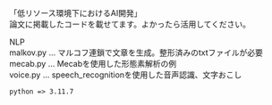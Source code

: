 「低リソース環境下におけるAI開発」  
論文に掲載したコードを載せてます。よかったら活用してください。  
  
NLP  
  malkov.py ... マルコフ連鎖で文章を生成。整形済みのtxtファイルが必要  
  mecab.py ... Mecabを使用した形態素解析の例  
  voice.py ... speech_recognitionを使用した音声認識、文字おこし  

  
```python => 3.11.7```
